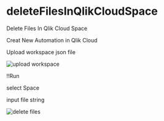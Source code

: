 # deleteFilesInQlikCloudSpace
Delete Files In Qlik Cloud Space

Creat New Automation in Qlik Cloud

Upload workspace json file

![upload workspace](https://github.com/arumjin/deleteFilesInQlikCloudSpace/assets/7877793/5dbe39e9-e38c-4e4f-8881-01c5b70492f7)


!!Run

select Space

input file string

![delete files](https://github.com/arumjin/deleteFilesInQlikCloudSpace/assets/7877793/662962f1-292f-47b7-aae2-dcc224b5a753)
